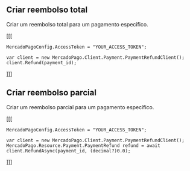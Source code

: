 ## Criar reembolso total

Criar um reembolso total para um pagamento específico. 

[[[
```dotnet
MercadoPagoConfig.AccessToken = "YOUR_ACCESS_TOKEN";
 
var client = new MercadoPago.Client.Payment.PaymentRefundClient();
client.Refund(payment_id);
```
]]]

## Criar reembolso parcial

Criar um reembolso parcial para um pagamento específico. 

[[[
```dotnet
MercadoPagoConfig.AccessToken = "YOUR_ACCESS_TOKEN";
 
var client = new MercadoPago.Client.Payment.PaymentRefundClient();
MercadoPago.Resource.Payment.PaymentRefund refund = await client.RefundAsync(payment_id, (decimal?)0.0);
```
]]]
